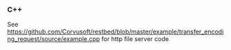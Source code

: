 ### C++

See https://github.com/Corvusoft/restbed/blob/master/example/transfer_encoding_request/source/example.cpp
for http file server code 
